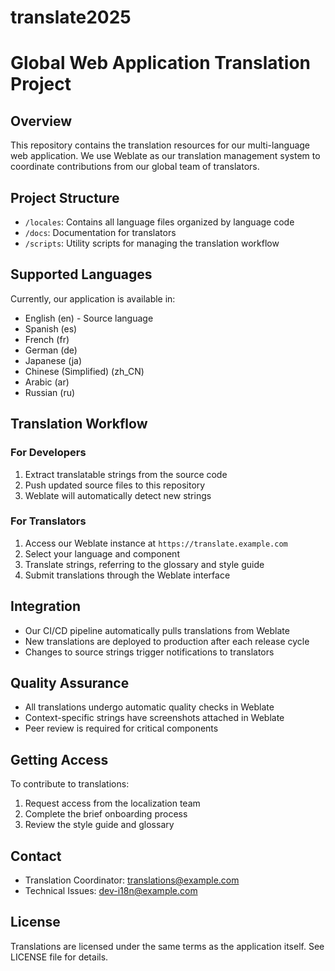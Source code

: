 # translate2025

# Global Web Application Translation Project

## Overview
This repository contains the translation resources for our multi-language web application. We use Weblate as our translation management system to coordinate contributions from our global team of translators.

## Project Structure
- `/locales`: Contains all language files organized by language code
- `/docs`: Documentation for translators
- `/scripts`: Utility scripts for managing the translation workflow

## Supported Languages
Currently, our application is available in:
- English (en) - Source language
- Spanish (es)
- French (fr)
- German (de)
- Japanese (ja)
- Chinese (Simplified) (zh_CN)
- Arabic (ar)
- Russian (ru)

## Translation Workflow

### For Developers
1. Extract translatable strings from the source code
2. Push updated source files to this repository
3. Weblate will automatically detect new strings

### For Translators
1. Access our Weblate instance at `https://translate.example.com`
2. Select your language and component
3. Translate strings, referring to the glossary and style guide
4. Submit translations through the Weblate interface

## Integration
- Our CI/CD pipeline automatically pulls translations from Weblate
- New translations are deployed to production after each release cycle
- Changes to source strings trigger notifications to translators

## Quality Assurance
- All translations undergo automatic quality checks in Weblate
- Context-specific strings have screenshots attached in Weblate
- Peer review is required for critical components

## Getting Access
To contribute to translations:
1. Request access from the localization team
2. Complete the brief onboarding process
3. Review the style guide and glossary

## Contact
- Translation Coordinator: translations@example.com
- Technical Issues: dev-i18n@example.com

## License
Translations are licensed under the same terms as the application itself. See LICENSE file for details.